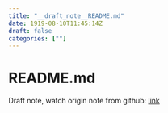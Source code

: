 ```yaml
---
title: "__draft_note__README.md"
date: 1919-08-10T11:45:14Z
draft: false
categories: [""]
---
```


# README.md

Draft note, watch origin note from github: [link](https://github.com/tinghaolai/just-random-note/blob/master/README.md)